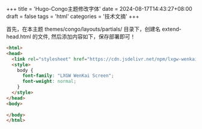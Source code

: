 +++
title = 'Hugo-Congo主题修改字体'
date = 2024-08-17T14:43:27+08:00
draft = false
tags = 'html'
categories = '技术文摘'
+++

首先，在本主题 themes/congo/layouts/partials/ 目录下，创建名 extend-head.html 的文件,
然后添加内容如下，保存部署即可！


``` html {linenos=inline}
<html>
<head>
  <link rel="stylesheet" href="https://cdn.jsdelivr.net/npm/lxgw-wenkai-screen-web/style.css" />
  <style>
    body {
      font-family: "LXGW WenKai Screen";
      font-weight: normal;
    }
  </style>
</head>
<body>
  
</body>
</html>
```
